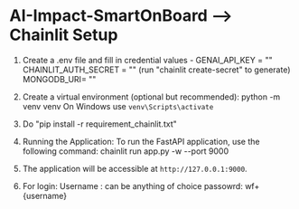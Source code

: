 # AI-Impact-SmartOnBoard --> Chainlit Setup

1. Create a .env file and fill in credential values - 
    GENAI_API_KEY = ""
    CHAINLIT_AUTH_SECRET = "" (run "chainlit create-secret" to generate)
    MONGODB_URI= ""

2. Create a virtual environment (optional but recommended):
    python -m venv venv
    On Windows use `venv\Scripts\activate`

3. Do "pip install -r requirement_chainlit.txt"

4. Running the Application: To run the FastAPI application, use the following command:
    chainlit run app.py -w --port 9000

5. The application will be accessible at `http://127.0.0.1:9000`.

6. For login: Username : can be anything of choice
                passowrd: wf+{username}
